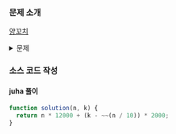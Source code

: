 ### 문제 소개

[양꼬치](https://school.programmers.co.kr/learn/courses/30/lessons/120830)

<details>
<summary>문제</summary>
<div markdown="1">

머쓱이네 양꼬치 가게는 10인분을 먹으면 음료수 하나를 서비스로 줍니다.
양꼬치는 1인분에 12,000원, 음료수는 2,000원입니다.
정수 n과 k가 매개변수로 주어졌을 때,
양꼬치 n인분과 음료수 k개를 먹었다면 총얼마를 지불해야 하는지 return 하도록 solution 함수를 완성해보세요.

</div>
</details>

### 소스 코드 작성

#### juha 풀이

```js
function solution(n, k) {
  return n * 12000 + (k - ~~(n / 10)) * 2000;
}
```
